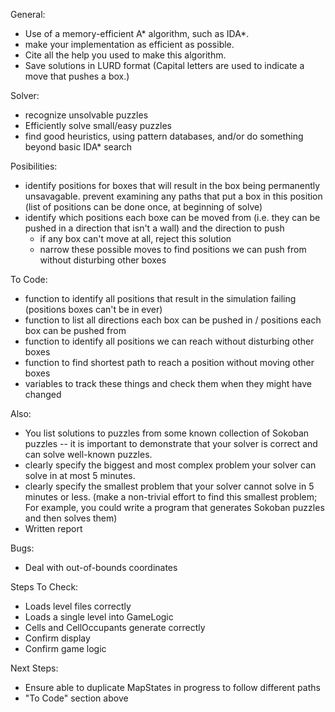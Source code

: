 General:
- Use of a memory-efficient A\* algorithm, such as IDA\*. 
- make your implementation as efficient as possible.
- Cite all the help you used to make this algorithm.
- Save solutions in LURD format (Capital letters are used to indicate a move that pushes a box.)

Solver:
- recognize unsolvable puzzles
- Efficiently solve small/easy puzzles
- find good heuristics, using pattern databases, and/or do something beyond basic IDA\* search

Posibilities:
- identify positions for boxes that will result in the box being permanently unsavagable. prevent examining any paths that put a box in this position (list of positions can be done once, at beginning of solve)
- identify which positions each boxe can be moved from (i.e. they can be pushed in a direction that isn't a wall) and the direction to push
	- if any box can't move at all, reject this solution
	- narrow these possible moves to find positions we can push from without disturbing other boxes

To Code:
- function to identify all positions that result in the simulation failing (positions boxes can't be in ever)
- function to list all directions each box can be pushed in / positions each box can be pushed from 
- function to identify all positions we can reach without disturbing other boxes
- function to find shortest path to reach a position without moving other boxes
- variables to track these things and check them when they might have changed


Also:
- You list solutions to puzzles from some known collection of Sokoban puzzles -- it is important to demonstrate that your solver is correct and can solve well-known puzzles.
- clearly specify the biggest and most complex problem your solver can solve in at most 5 minutes.
- clearly specify the smallest problem that your solver cannot solve in 5 minutes or less. (make a non-trivial effort to find this smallest problem; For example, you could write a program that generates Sokoban puzzles and then solves them)
- Written report

Bugs:
- Deal with out-of-bounds coordinates


Steps To Check:
- Loads level files correctly
- Loads a single level into GameLogic
- Cells and CellOccupants generate correctly
- Confirm display
- Confirm game logic

Next Steps:
- Ensure able to duplicate MapStates in progress to follow different paths
- "To Code" section above